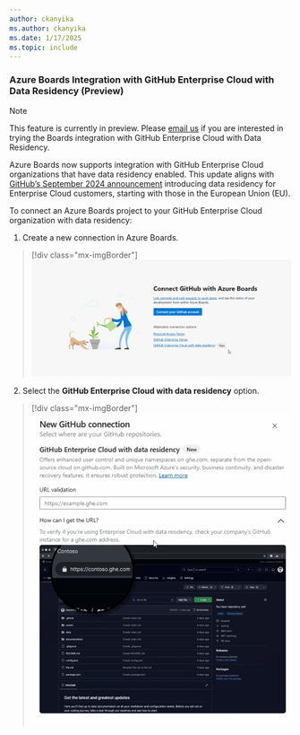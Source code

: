 ```yaml
---
author: ckanyika
ms.author: ckanyika
ms.date: 1/17/2025
ms.topic: include
---
```


### Azure Boards Integration with GitHub Enterprise Cloud with Data Residency (Preview)

> [!NOTE]
> This feature is currently in preview. Please [email us](mailto:dahellem@microsoft.com) if you are interested in trying the Boards integration with GitHub Enterprise Cloud with Data Residency.

Azure Boards now supports integration with GitHub Enterprise Cloud organizations that have data residency enabled. This update aligns with [GitHub’s September 2024 announcement](https://github.blog/engineering/engineering-principles/github-enterprise-cloud-with-data-residency/) introducing data residency for Enterprise Cloud customers, starting with those in the European Union (EU).

To connect an Azure Boards project to your GitHub Enterprise Cloud organization with data residency:

  1. Create a new connection in Azure Boards.
  

> [!div class="mx-imgBorder"]
> [![Screenshot of connect github with boards.](../../media/248-boards-01.png "Screenshot of connect github with boards")](../../media/248-boards-01.png#lightbox)


2. Select the **GitHub Enterprise Cloud with data residency** option. 

> [!div class="mx-imgBorder"]
> [![Screenshot of new github connection.](../../media/248-boards-02.png "Screenshot of new github connection")](../../media/248-boards-02.png#lightbox)

